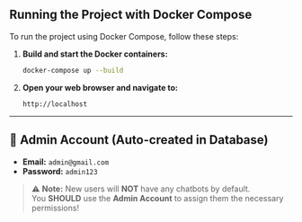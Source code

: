 ## Running the Project with Docker Compose

To run the project using Docker Compose, follow these steps:

1. **Build and start the Docker containers:**

   ```sh
   docker-compose up --build
   ```

2. **Open your web browser and navigate to:**

   ```
   http://localhost
   ```

---

## 🔐 Admin Account (Auto-created in Database)

- **Email:** `admin@gmail.com`
- **Password:** `admin123`

> ⚠️ **Note:** New users will **NOT** have any chatbots by default.  
> You **SHOULD** use the **Admin Account** to assign them the necessary permissions!
